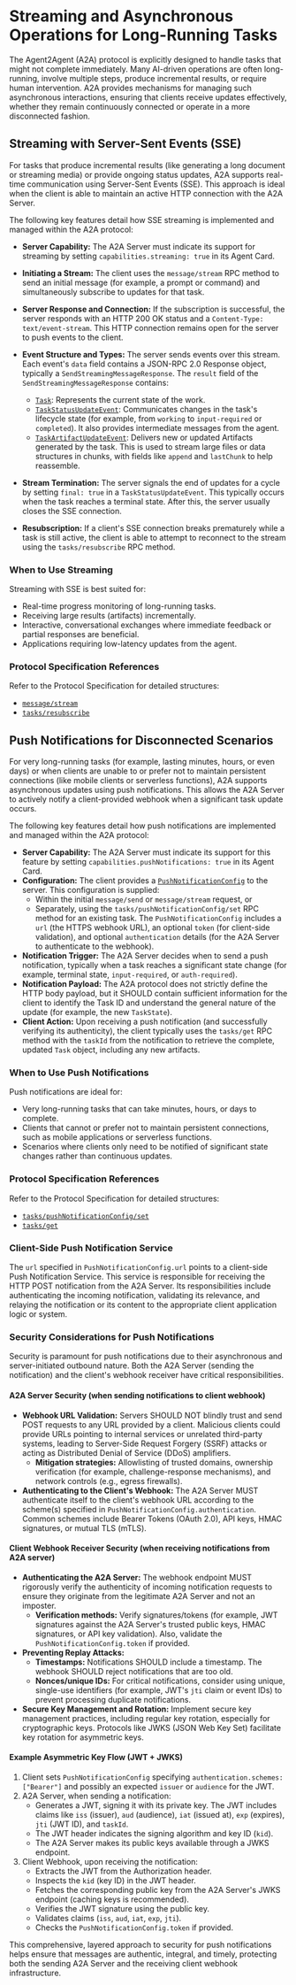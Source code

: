 # Streaming and Asynchronous Operations for Long-Running Tasks

The Agent2Agent (A2A) protocol is explicitly designed to handle tasks that might not complete immediately. Many AI-driven operations are often long-running, involve multiple steps, produce incremental results, or require human intervention. A2A provides mechanisms for managing such asynchronous interactions, ensuring that clients receive updates effectively, whether they remain continuously connected or operate in a more disconnected fashion.

## Streaming with Server-Sent Events (SSE)

For tasks that produce incremental results (like generating a long document or streaming media) or provide ongoing status updates, A2A supports real-time communication using Server-Sent Events (SSE). This approach is ideal when the client is able to maintain an active HTTP connection with the A2A Server.

The following key features detail how SSE streaming is implemented and managed within the A2A protocol:

- **Server Capability:** The A2A Server must indicate its support for streaming by setting `capabilities.streaming: true` in its Agent Card.

- **Initiating a Stream:** The client uses the `message/stream` RPC method to send an initial message (for example, a prompt or command) and simultaneously subscribe to updates for that task.

- **Server Response and Connection:** If the subscription is successful, the server responds with an HTTP 200 OK status and a `Content-Type: text/event-stream`. This HTTP connection remains open for the server to push events to the client.

- **Event Structure and Types:** The server sends events over this stream. Each event's `data` field contains a JSON-RPC 2.0 Response object, typically a `SendStreamingMessageResponse`. The `result` field of the `SendStreamingMessageResponse` contains:

    - [`Task`](../specification.md#61-task-object): Represents the current state of the work.
    - [`TaskStatusUpdateEvent`](../specification.md#722-taskstatusupdateevent-object): Communicates changes in the task's lifecycle state (for example, from `working` to `input-required` or `completed`). It also provides intermediate messages from the agent.
    - [`TaskArtifactUpdateEvent`](../specification.md#723-taskartifactupdateevent-object): Delivers new or updated Artifacts generated by the task. This is used to stream large files or data structures in chunks, with fields like `append` and `lastChunk` to help reassemble.

- **Stream Termination:** The server signals the end of updates for a cycle by setting `final: true` in a `TaskStatusUpdateEvent`. This typically occurs when the task reaches a terminal state. After this, the server usually closes the SSE connection.

- **Resubscription:** If a client's SSE connection breaks prematurely while a task is still active, the client is able to attempt to reconnect to the stream using the `tasks/resubscribe` RPC method.

### When to Use Streaming

Streaming with SSE is best suited for:

- Real-time progress monitoring of long-running tasks.
- Receiving large results (artifacts) incrementally.
- Interactive, conversational exchanges where immediate feedback or partial responses are beneficial.
- Applications requiring low-latency updates from the agent.

### Protocol Specification References

Refer to the Protocol Specification for detailed structures:

- [`message/stream`](../specification.md#72-messagestream)
- [`tasks/resubscribe`](../specification.md#79-tasksresubscribe)

## Push Notifications for Disconnected Scenarios

For very long-running tasks (for example, lasting minutes, hours, or even days) or when clients are unable to or prefer not to maintain persistent connections (like mobile clients or serverless functions), A2A supports asynchronous updates using push notifications. This allows the A2A Server to actively notify a client-provided webhook when a significant task update occurs.

The following key features detail how push notifications are implemented and managed within the A2A protocol:

- **Server Capability:** The A2A Server must indicate its support for this feature by setting `capabilities.pushNotifications: true` in its Agent Card.
- **Configuration:** The client provides a [`PushNotificationConfig`](../specification.md#68-pushnotificationconfig-object) to the server. This configuration is supplied:
    - Within the initial `message/send` or `message/stream` request, or
    - Separately, using the `tasks/pushNotificationConfig/set` RPC method for an existing task.
    The `PushNotificationConfig` includes a `url` (the HTTPS webhook URL), an optional `token` (for client-side validation), and optional `authentication` details (for the A2A Server to authenticate to the webhook).
- **Notification Trigger:** The A2A Server decides when to send a push notification, typically when a task reaches a significant state change (for example, terminal state, `input-required`, or `auth-required`).
- **Notification Payload:** The A2A protocol does not strictly define the HTTP body payload, but it SHOULD contain sufficient information for the client to identify the Task ID and understand the general nature of the update (for example, the new `TaskState`).
- **Client Action:** Upon receiving a push notification (and successfully verifying its authenticity), the client typically uses the `tasks/get` RPC method with the `taskId` from the notification to retrieve the complete, updated `Task` object, including any new artifacts.

### When to Use Push Notifications

Push notifications are ideal for:

- Very long-running tasks that can take minutes, hours, or days to complete.
- Clients that cannot or prefer not to maintain persistent connections, such as mobile applications or serverless functions.
- Scenarios where clients only need to be notified of significant state changes rather than continuous updates.

### Protocol Specification References

Refer to the Protocol Specification for detailed structures:

- [`tasks/pushNotificationConfig/set`](../specification.md#710-taskspushnotificationconfigset)
- [`tasks/get`](../specification.md#76-tasksget)

### Client-Side Push Notification Service

The `url` specified in `PushNotificationConfig.url` points to a client-side Push Notification Service. This service is responsible for receiving the HTTP POST notification from the A2A Server. Its responsibilities include authenticating the incoming notification, validating its relevance, and relaying the notification or its content to the appropriate client application logic or system.

### Security Considerations for Push Notifications

Security is paramount for push notifications due to their asynchronous and server-initiated outbound nature. Both the A2A Server (sending the notification) and the client's webhook receiver have critical responsibilities.

#### A2A Server Security (when sending notifications to client webhook)

- **Webhook URL Validation:** Servers SHOULD NOT blindly trust and send POST requests to any URL provided by a client. Malicious clients could provide URLs pointing to internal services or unrelated third-party systems, leading to Server-Side Request Forgery (SSRF) attacks or acting as Distributed Denial of Service (DDoS) amplifiers.
    - **Mitigation strategies:** Allowlisting of trusted domains, ownership verification (for example, challenge-response mechanisms), and network controls (e.g., egress firewalls).
- **Authenticating to the Client's Webhook:** The A2A Server MUST authenticate itself to the client's webhook URL according to the scheme(s) specified in `PushNotificationConfig.authentication`. Common schemes include Bearer Tokens (OAuth 2.0), API keys, HMAC signatures, or mutual TLS (mTLS).

#### Client Webhook Receiver Security (when receiving notifications from A2A server)

- **Authenticating the A2A Server:** The webhook endpoint MUST rigorously verify the authenticity of incoming notification requests to ensure they originate from the legitimate A2A Server and not an imposter.
    - **Verification methods:** Verify signatures/tokens (for example, JWT signatures against the A2A Server's trusted public keys, HMAC signatures, or API key validation). Also, validate the `PushNotificationConfig.token` if provided.
- **Preventing Replay Attacks:**
    - **Timestamps:** Notifications SHOULD include a timestamp. The webhook SHOULD reject notifications that are too old.
    - **Nonces/unique IDs:** For critical notifications, consider using unique, single-use identifiers (for example, JWT's `jti` claim or event IDs) to prevent processing duplicate notifications.
- **Secure Key Management and Rotation:** Implement secure key management practices, including regular key rotation, especially for cryptographic keys. Protocols like JWKS (JSON Web Key Set) facilitate key rotation for asymmetric keys.

#### Example Asymmetric Key Flow (JWT + JWKS)

1. Client sets `PushNotificationConfig` specifying `authentication.schemes: ["Bearer"]` and possibly an expected `issuer` or `audience` for the JWT.
2. A2A Server, when sending a notification:
    - Generates a JWT, signing it with its private key. The JWT includes claims like `iss` (issuer), `aud` (audience), `iat` (issued at), `exp` (expires), `jti` (JWT ID), and `taskId`.
    - The JWT header indicates the signing algorithm and key ID (`kid`).
    - The A2A Server makes its public keys available through a JWKS endpoint.
3. Client Webhook, upon receiving the notification:
    - Extracts the JWT from the Authorization header.
    - Inspects the `kid` (key ID) in the JWT header.
    - Fetches the corresponding public key from the A2A Server's JWKS endpoint (caching keys is recommended).
    - Verifies the JWT signature using the public key.
    - Validates claims (`iss`, `aud`, `iat`, `exp`, `jti`).
    - Checks the `PushNotificationConfig.token` if provided.

This comprehensive, layered approach to security for push notifications helps ensure that messages are authentic, integral, and timely, protecting both the sending A2A Server and the receiving client webhook infrastructure.
